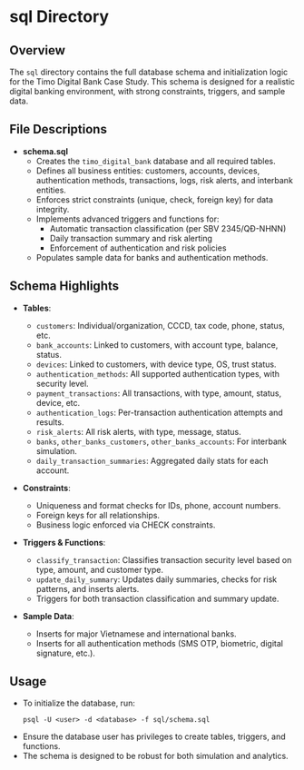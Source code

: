 # sql Directory

## Overview

The `sql` directory contains the full database schema and initialization logic for the Timo Digital Bank Case Study. This schema is designed for a realistic digital banking environment, with strong constraints, triggers, and sample data.

## File Descriptions

- **schema.sql**  
  - Creates the `timo_digital_bank` database and all required tables.
  - Defines all business entities: customers, accounts, devices, authentication methods, transactions, logs, risk alerts, and interbank entities.
  - Enforces strict constraints (unique, check, foreign key) for data integrity.
  - Implements advanced triggers and functions for:
    - Automatic transaction classification (per SBV 2345/QĐ-NHNN)
    - Daily transaction summary and risk alerting
    - Enforcement of authentication and risk policies
  - Populates sample data for banks and authentication methods.

## Schema Highlights

- **Tables**:
  - `customers`: Individual/organization, CCCD, tax code, phone, status, etc.
  - `bank_accounts`: Linked to customers, with account type, balance, status.
  - `devices`: Linked to customers, with device type, OS, trust status.
  - `authentication_methods`: All supported authentication types, with security level.
  - `payment_transactions`: All transactions, with type, amount, status, device, etc.
  - `authentication_logs`: Per-transaction authentication attempts and results.
  - `risk_alerts`: All risk alerts, with type, message, status.
  - `banks`, `other_banks_customers`, `other_banks_accounts`: For interbank simulation.
  - `daily_transaction_summaries`: Aggregated daily stats for each account.

- **Constraints**:
  - Uniqueness and format checks for IDs, phone, account numbers.
  - Foreign keys for all relationships.
  - Business logic enforced via CHECK constraints.

- **Triggers & Functions**:
  - `classify_transaction`: Classifies transaction security level based on type, amount, and customer type.
  - `update_daily_summary`: Updates daily summaries, checks for risk patterns, and inserts alerts.
  - Triggers for both transaction classification and summary update.

- **Sample Data**:
  - Inserts for major Vietnamese and international banks.
  - Inserts for all authentication methods (SMS OTP, biometric, digital signature, etc.).

## Usage

- To initialize the database, run:
  ```
  psql -U <user> -d <database> -f sql/schema.sql
  ```
- Ensure the database user has privileges to create tables, triggers, and functions.
- The schema is designed to be robust for both simulation and analytics. 